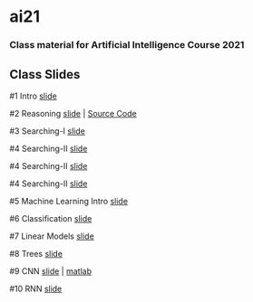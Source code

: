 # ai21

### Class material for Artificial Intelligence Course 2021

## Class Slides
#1 Intro [slide](https://info-ruc.github.io/ai21/intro.pdf) 

#2 Reasoning [slide](https://info-ruc.github.io/ai21/reasoning.pdf) 
| [Source Code](https://info-ruc.github.io/ai21/reason.pl)

#3 Searching-I [slide](https://info-ruc.github.io/ai21/search-I.pdf) 

#4 Searching-II [slide](https://info-ruc.github.io/ai21/search-II.pdf) 

#4 Searching-II [slide](https://info-ruc.github.io/ai21/search-II.pdf) 

#4 Searching-II [slide](https://info-ruc.github.io/ai21/search-II.pdf) 

#5 Machine Learning Intro [slide](https://info-ruc.github.io/ai21/mlintro.pdf) 

#6 Classification [slide](https://info-ruc.github.io/ai21/classification.pdf) 

#7 Linear Models [slide](https://info-ruc.github.io/ai21/lines.pdf) 

#8 Trees [slide](https://info-ruc.github.io/ai21/trees21.pdf) 

#9 CNN [slide](https://info-ruc.github.io/ai21/cnn.pdf) 
| [matlab](https://info-ruc.github.io/ai21/matlab-dl.pdf)

#10 RNN [slide](https://info-ruc.github.io/ai21/rnn.pdf) 